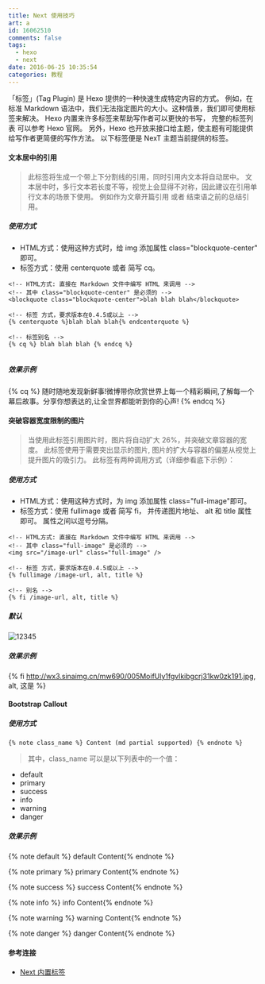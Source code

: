 ```yaml
---
title: Next 使用技巧
art: a
id: 16062510
comments: false
tags:
  - hexo
  - next
date: 2016-06-25 10:35:54
categories: 教程
---
```




「标签」(Tag Plugin) 是 Hexo 提供的一种快速生成特定内容的方式。 例如，在标准 Markdown 语法中，我们无法指定图片的大小。这种情景，我们即可使用标签来解决。 Hexo 内置来许多标签来帮助写作者可以更快的书写， 完整的标签列表 可以参考 Hexo 官网。 另外，Hexo 也开放来接口给主题，使主题有可能提供给写作者更简便的写作方法。 以下标签便是 NexT 主题当前提供的标签。

<!-- more -->


#### 文本居中的引用

> 此标签将生成一个带上下分割线的引用，同时引用内文本将自动居中。 文本居中时，多行文本若长度不等，视觉上会显得不对称，因此建议在引用单行文本的场景下使用。 例如作为文章开篇引用 或者 结束语之前的总结引用。


##### 使用方式

- HTML方式：使用这种方式时，给 img 添加属性 class="blockquote-center" 即可。
- 标签方式：使用 centerquote 或者 简写 cq。


```
<!-- HTML方式: 直接在 Markdown 文件中编写 HTML 来调用 -->
<!-- 其中 class="blockquote-center" 是必须的 -->
<blockquote class="blockquote-center">blah blah blah</blockquote>

<!-- 标签 方式，要求版本在0.4.5或以上 -->
{% centerquote %}blah blah blah{% endcenterquote %}

<!-- 标签别名 -->
{% cq %} blah blah blah {% endcq %}


```

##### 效果示例

{% cq %} 随时随地发现新鲜事!微博带你欣赏世界上每一个精彩瞬间,了解每一个幕后故事。分享你想表达的,让全世界都能听到你的心声! {% endcq %}


#### 突破容器宽度限制的图片

> 当使用此标签引用图片时，图片将自动扩大 26%，并突破文章容器的宽度。 此标签使用于需要突出显示的图片, 图片的扩大与容器的偏差从视觉上提升图片的吸引力。 此标签有两种调用方式（详细参看底下示例）：


##### 使用方式

- HTML方式：使用这种方式时，为 img 添加属性 class="full-image"即可。
- 标签方式：使用 fullimage 或者 简写 fi， 并传递图片地址、 alt 和 title 属性即可。 属性之间以逗号分隔。


```
<!-- HTML方式: 直接在 Markdown 文件中编写 HTML 来调用 -->
<!-- 其中 class="full-image" 是必须的 -->
<img src="/image-url" class="full-image" />

<!-- 标签 方式，要求版本在0.4.5或以上 -->
{% fullimage /image-url, alt, title %}

<!-- 别名 -->
{% fi /image-url, alt, title %}

```


##### 默认
![12345](http://wx3.sinaimg.cn/mw690/005MoifUly1fgvlkibgcrj31kw0zk191.jpg)


##### 效果示例
{% fi http://wx3.sinaimg.cn/mw690/005MoifUly1fgvlkibgcrj31kw0zk191.jpg, alt, 这是 %}


#### Bootstrap Callout

##### 使用方式

```
{% note class_name %} Content (md partial supported) {% endnote %}

```
> 其中，class_name 可以是以下列表中的一个值：

- default
- primary
- success
- info
- warning
- danger

##### 效果示例


{% note default %}  default Content{% endnote %}

{% note primary %}  primary Content{% endnote %}

{% note success %}  success Content{% endnote %}

{% note info %}  info Content{% endnote %}

{% note warning %}  warning Content{% endnote %}

{% note danger %}  danger Content{% endnote %}



#### 参考连接

- [Next 内置标签](http://theme-next.iissnan.com/tag-plugins.html)



